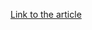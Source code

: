 [Link to the article](https://www.welivesecurity.com/en/cybersecurity/rogue-captchas-look-out-phony-verification-pages-spreading-malware/)
